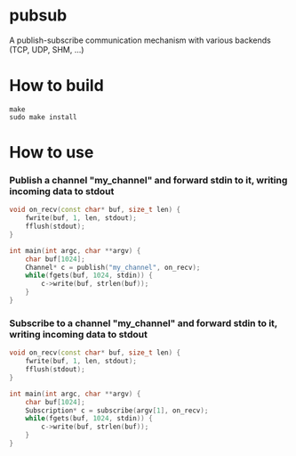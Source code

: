 # pubsub
A publish-subscribe communication mechanism with various backends (TCP, UDP, SHM, ...)

# How to build
````
make
sudo make install
````

# How to use

### Publish a channel "my_channel" and forward stdin to it, writing incoming data to stdout
````cpp
void on_recv(const char* buf, size_t len) {
	fwrite(buf, 1, len, stdout);
	fflush(stdout);
}

int main(int argc, char **argv) {
	char buf[1024];
	Channel* c = publish("my_channel", on_recv);
	while(fgets(buf, 1024, stdin)) {
		c->write(buf, strlen(buf));
	}
}
````

### Subscribe to a channel "my_channel" and forward stdin to it, writing incoming data to stdout
````cpp
void on_recv(const char* buf, size_t len) {
	fwrite(buf, 1, len, stdout);
	fflush(stdout);
}

int main(int argc, char **argv) {
	char buf[1024];
	Subscription* c = subscribe(argv[1], on_recv);
	while(fgets(buf, 1024, stdin)) {
		c->write(buf, strlen(buf));
	}
}
````


